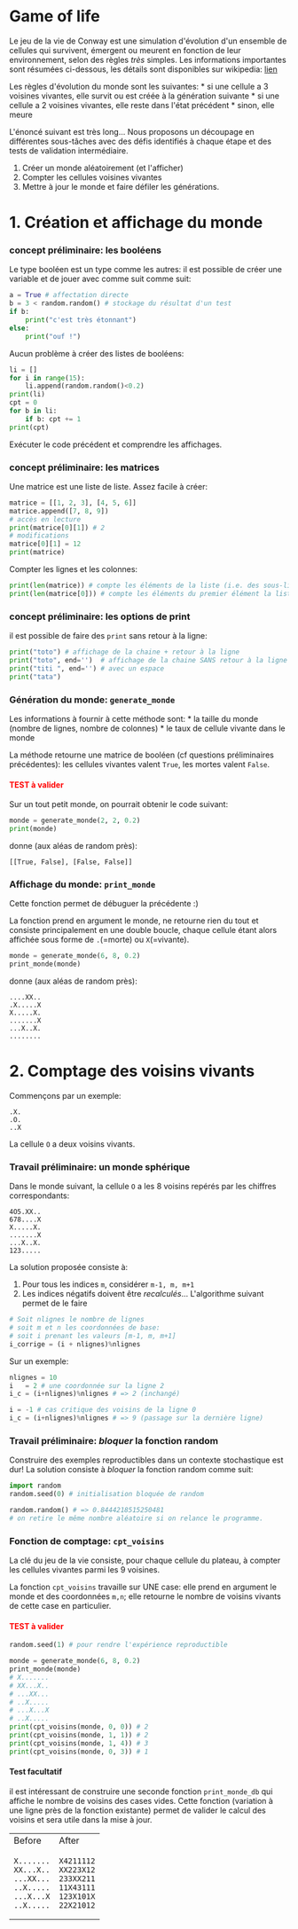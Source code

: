 # Game of life

Le jeu de la vie de Conway est une simulation d'évolution d'un ensemble de cellules qui survivent, émergent ou meurent en fonction de leur environnement, selon des règles *très* simples. Les informations importantes sont résumées ci-dessous, les détails sont disponibles sur wikipedia: [lien](https://fr.wikipedia.org/wiki/Jeu_de_la_vie)

Les règles d'évolution du monde sont les suivantes:
    * si une cellule a 3 voisines vivantes, elle survit ou est créée à la génération suivante
    * si une cellule a 2 voisines vivantes, elle reste dans l'état précédent
    * sinon, elle meure

L'énoncé suivant est très long... Nous proposons un découpage en différentes sous-tâches avec des défis identifiés à chaque étape et des tests de validation intermédiaire.

1. Créer un monde aléatoirement (et l'afficher)
2. Compter les cellules voisines vivantes
3. Mettre à jour le monde et faire défiler les générations.


# 1. Création et affichage du monde

### concept préliminaire: les booléens

Le type booléen est un type comme les autres: il est possible de créer une variable et de jouer avec comme suit comme suit:

```python
a = True # affectation directe
b = 3 < random.random() # stockage du résultat d'un test
if b:
    print("c'est très étonnant")
else:
    print("ouf !")
```

Aucun problème à créer des listes de booléens:
```python
li = []
for i in range(15):
    li.append(random.random()<0.2)
print(li)
cpt = 0
for b in li:
    if b: cpt += 1
print(cpt)
```
Exécuter le code précédent et comprendre les affichages.

### concept préliminaire: les matrices

Une matrice est une liste de liste. Assez facile à créer:
```python
matrice = [[1, 2, 3], [4, 5, 6]]
matrice.append([7, 8, 9])
# accès en lecture
print(matrice[0][1]) # 2
# modifications
matrice[0][1] = 12
print(matrice)
```

Compter les lignes et les colonnes:
```python
print(len(matrice)) # compte les éléments de la liste (i.e. des sous-listes) = nb lignes
print(len(matrice[0])) # compte les éléments du premier élément la liste = nb colonnes
```

### concept préliminaire: les options de print

il est possible de faire des `print` sans retour à la ligne:
```python
print("toto") # affichage de la chaine + retour à la ligne
print("toto", end='')  # affichage de la chaine SANS retour à la ligne
print("titi ", end='') # avec un espace
print("tata")
```

### Génération du monde: `generate_monde`

Les informations à fournir à cette méthode sont: 
    * la taille du monde (nombre de lignes, nombre de colonnes)
    * le taux de cellule vivante dans le monde

La méthode retourne une matrice de booléen (cf questions préliminaires précédentes): les cellules vivantes valent `True`, les mortes valent `False`.

#### <span style="color: red;"> TEST à valider </span>

Sur un tout petit monde, on pourrait obtenir le code suivant:
```python
monde = generate_monde(2, 2, 0.2)
print(monde)
```
donne (aux aléas de random près):
```
[[True, False], [False, False]]
```


### Affichage du monde: `print_monde`

Cette fonction permet de débuguer la précédente :)

La fonction prend en argument le monde, ne retourne rien du tout et consiste principalement en une double boucle, chaque cellule étant alors affichée sous forme de `.`(=morte) ou `X`(=vivante).

```python
monde = generate_monde(6, 8, 0.2)
print_monde(monde) 
```
donne (aux aléas de random près):
```
....XX..
.X.....X
X.....X.
.......X
...X..X.
........
```

# 2. Comptage des voisins vivants

Commençons par un exemple:
```
.X.
.O.
..X
```
La cellule `O` a deux voisins vivants.

### Travail préliminaire: un monde sphérique

Dans le monde suivant, la cellule `O` a les 8 voisins repérés par les chiffres correspondants:
```
4O5.XX..
678....X
X.....X.
.......X
...X..X.
123.....
```

La solution proposée consiste à:
1. Pour tous les indices `m`, considérer `m-1, m, m+1`
2. Les indices négatifs doivent être *recalculés*... L'algorithme suivant permet de le faire

```python
# Soit nlignes le nombre de lignes
# soit m et n les coordonnées de base:
# soit i prenant les valeurs [m-1, m, m+1]
i_corrige = (i + nlignes)%nlignes
```
Sur un exemple:
```python
nlignes = 10 
i   = 2 # une coordonnée sur la ligne 2
i_c = (i+nlignes)%nlignes # => 2 (inchangé)

i = -1 # cas critique des voisins de la ligne 0
i_c = (i+nlignes)%nlignes # => 9 (passage sur la dernière ligne)
```

### Travail préliminaire: *bloquer* la fonction random

Construire des exemples reproductibles dans un contexte stochastique est dur! La solution consiste à *bloquer* la fonction random comme suit:

```python
import random
random.seed(0) # initialisation bloquée de random

random.random() # => 0.8444218515250481
# on retire le même nombre aléatoire si on relance le programme.
```

### Fonction de comptage: `cpt_voisins`

La clé du jeu de la vie consiste, pour chaque cellule du plateau, à compter les cellules vivantes parmi les 9 voisines.

La fonction `cpt_voisins` travaille sur UNE case: elle prend en argument le monde et des coordonnées `m,n`; elle retourne le nombre de voisins vivants de cette case en particulier.

#### <span style="color: red;"> TEST à valider </span>

```python
random.seed(1) # pour rendre l'expérience reproductible

monde = generate_monde(6, 8, 0.2)
print_monde(monde) 
# X.......
# XX...X..
# ...XX...
# ..X.....
# ...X...X
# ..X.....
print(cpt_voisins(monde, 0, 0)) # 2
print(cpt_voisins(monde, 1, 1)) # 2 
print(cpt_voisins(monde, 1, 4)) # 3
print(cpt_voisins(monde, 0, 3)) # 1

```

#### Test facultatif

il est intéressant de construire une seconde fonction `print_monde_db` qui affiche le nombre de voisins des cases vides. Cette fonction (variation à une ligne près de la fonction existante) permet de valider le calcul des voisins et sera utile dans la mise à jour.

<table>
<tr>
<td> Before </td> <td> After </td>
</tr>
<tr>
<td>

```
X.......
XX...X..
...XX...
..X.....
...X...X
..X.....
```

</td>
<td>
    
```
X4211112
XX223X12
233XX211
11X43111
123X101X
22X21012
```
</td>
</tr>
</table>
